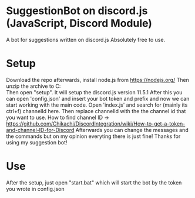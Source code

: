 # SuggestionBot on discord.js (JavaScript, Discord Module)
A bot for suggestions written on discord.js
Absolutely free to use.
# Setup
Download the repo afterwards, install node.js from https://nodejs.org/
Then unzip the archive to C:\
Then open "setup". It will setup the discord.js version 11.5.1
After this you can open 'config.json' and insert your bot token and prefix and now we can start working with the main code.
Open 'index.js' and search for (mainly its ctrl+f) channelId here. Then replace channelId with the the channel id that you want to use.
How to find channel ID -> https://github.com/Chikachi/DiscordIntegration/wiki/How-to-get-a-token-and-channel-ID-for-Discord
Afterwards you can change the messages and the commands but on my opinion everyting there is just fine!
Thanks for using my suggestion bot!
# Use
After the setup, just open "start.bat" which will start the bot by the token you wrote in config.json
